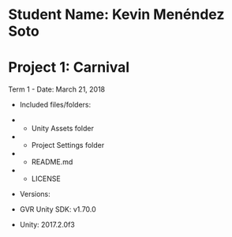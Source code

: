 # Student Name: Kevin Menéndez Soto
# Project 1: Carnival
Term 1 - Date: March 21, 2018

* Included files/folders:
 * - Unity Assets folder
 * - Project Settings folder
 * - README.md
 * - LICENSE

* Versions:
 * GVR Unity SDK: v1.70.0
 * Unity: 2017.2.0f3

